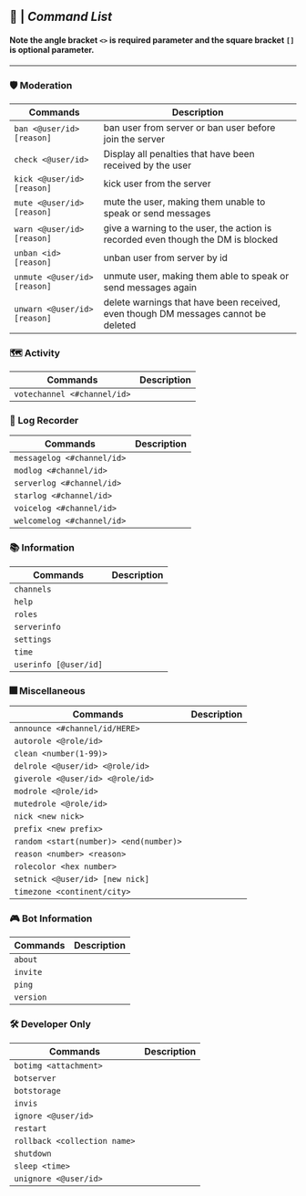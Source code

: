 ## 🍁 | _**Command List**_

#### Note the angle bracket `<>` is required parameter and the square bracket `[]` is optional parameter.
---
### 🛡 Moderation
| Commands | Description |
| --- | --- |
| `ban <@user/id> [reason]` | ban user from server or ban user before join the server|
| `check <@user/id>`| Display all penalties that have been received by the user|
| `kick <@user/id> [reason]` | kick user from the server |
| `mute <@user/id> [reason]` | mute the user, making them unable to speak or send messages|
| `warn <@user/id> [reason]`| give a warning to the user, the action is recorded even though the DM is blocked|
| `unban <id> [reason]`| unban user from server by id |
| `unmute <@user/id> [reason]`| unmute user, making them able to speak or send messages again |
| `unwarn <@user/id> [reason]` | delete warnings that have been received, even though DM messages cannot be deleted |

### 🗺 Activity
| Commands | Description |
| --- | --- |
| `votechannel <#channel/id>` |  |

### 📜 Log Recorder
| Commands | Description |
| --- | --- |
| `messagelog <#channel/id>` |  |
| `modlog <#channel/id>` |  |
| `serverlog <#channel/id>` |  |
| `starlog <#channel/id>` |  |
| `voicelog <#channel/id>` |  |
| `welcomelog <#channel/id>` |  |

### 📚 Information
| Commands | Description |
| --- | --- |
| `channels` |  |
| `help` |  |
| `roles` |  |
| `serverinfo` |  |
| `settings` |  |
| `time` |  |
| `userinfo [@user/id]` |  |

### 🎆 Miscellaneous
| Commands | Description |
| --- | --- |
| `announce <#channel/id/HERE>` |  |
| `autorole <@role/id>` |  |
| `clean <number(1-99)>` |  |
| `delrole <@user/id> <@role/id>` |  |
| `giverole <@user/id> <@role/id>` |  |
| `modrole <@role/id>` |  |
| `mutedrole <@role/id>` |  |
| `nick <new nick>` |  |
| `prefix <new prefix>` |  |
| `random <start(number)> <end(number)>` |  |
| `reason <number> <reason>` |  |
| `rolecolor <hex number>` |  |
| `setnick <@user/id> [new nick]` |  |
| `timezone <continent/city>` |  |

### 🎮 Bot Information
| Commands | Description |
| --- | --- |
| `about` |  |
| `invite` |  |
| `ping` |  |
| `version` |  |

### 🛠 Developer Only
| Commands | Description |
| --- | --- |
| `botimg <attachment>` |  |
| `botserver` |  |
| `botstorage` |  |
| `invis` |  |
| `ignore <@user/id>` |  |
| `restart` |  |
| `rollback <collection name>` |  |
| `shutdown` |  |
| `sleep <time>` |  |
| `unignore <@user/id>` |  |

